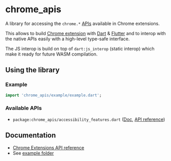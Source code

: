 # chrome_apis

A library for accessing the `chrome.*` [APIs](https://developer.chrome.com/docs/extensions/reference/) available in Chrome extensions.

This allows to build [Chrome extension](https://developer.chrome.com/docs/extensions/) with [Dart](https://dart.dev) & [Flutter](https://flutter.dev) and to interop with the native APIs easily with a high-level type-safe interface.

The JS interop is build on top of `dart:js_interop` (static interop) which make it ready for future WASM compilation.

## Using the library

### Example

```dart
import 'chrome_apis/example/example.dart';
```

### Available APIs

- `package:chrome_apis/accessibility_features.dart` ([Doc](), [API reference]())

## Documentation

* [Chrome Extensions API reference](https://developer.chrome.com/docs/extensions/reference/)
* See [example folder](https://github.com/xvrh/chrome.dart/tree/master/chrome_apis/example/)